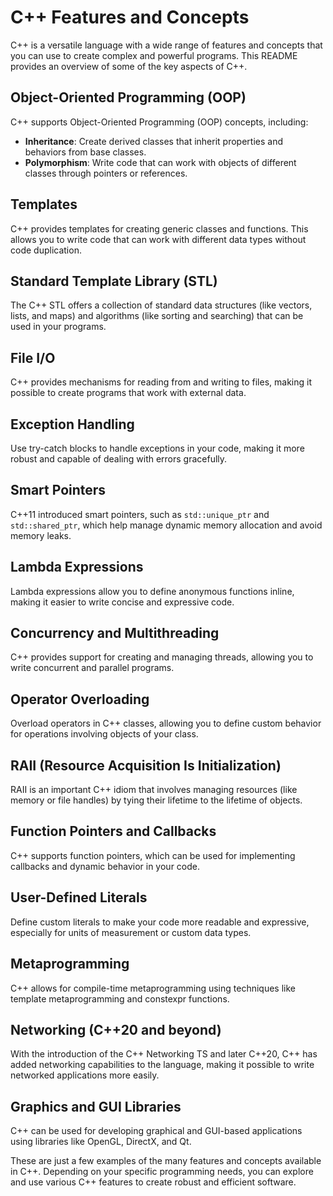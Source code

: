 # C++ Features and Concepts

C++ is a versatile language with a wide range of features and concepts that you can use to create complex and powerful programs. This README provides an overview of some of the key aspects of C++.

## Object-Oriented Programming (OOP)
C++ supports Object-Oriented Programming (OOP) concepts, including:
- **Inheritance**: Create derived classes that inherit properties and behaviors from base classes.
- **Polymorphism**: Write code that can work with objects of different classes through pointers or references.

## Templates
C++ provides templates for creating generic classes and functions. This allows you to write code that can work with different data types without code duplication.

## Standard Template Library (STL)
The C++ STL offers a collection of standard data structures (like vectors, lists, and maps) and algorithms (like sorting and searching) that can be used in your programs.

## File I/O
C++ provides mechanisms for reading from and writing to files, making it possible to create programs that work with external data.

## Exception Handling
Use try-catch blocks to handle exceptions in your code, making it more robust and capable of dealing with errors gracefully.

## Smart Pointers
C++11 introduced smart pointers, such as `std::unique_ptr` and `std::shared_ptr`, which help manage dynamic memory allocation and avoid memory leaks.

## Lambda Expressions
Lambda expressions allow you to define anonymous functions inline, making it easier to write concise and expressive code.

## Concurrency and Multithreading
C++ provides support for creating and managing threads, allowing you to write concurrent and parallel programs.

## Operator Overloading
Overload operators in C++ classes, allowing you to define custom behavior for operations involving objects of your class.

## RAII (Resource Acquisition Is Initialization)
RAII is an important C++ idiom that involves managing resources (like memory or file handles) by tying their lifetime to the lifetime of objects.

## Function Pointers and Callbacks
C++ supports function pointers, which can be used for implementing callbacks and dynamic behavior in your code.

## User-Defined Literals
Define custom literals to make your code more readable and expressive, especially for units of measurement or custom data types.

## Metaprogramming
C++ allows for compile-time metaprogramming using techniques like template metaprogramming and constexpr functions.

## Networking (C++20 and beyond)
With the introduction of the C++ Networking TS and later C++20, C++ has added networking capabilities to the language, making it possible to write networked applications more easily.

## Graphics and GUI Libraries
C++ can be used for developing graphical and GUI-based applications using libraries like OpenGL, DirectX, and Qt.

These are just a few examples of the many features and concepts available in C++. Depending on your specific programming needs, you can explore and use various C++ features to create robust and efficient software.
